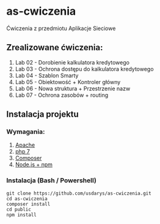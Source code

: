 # as-cwiczenia
Ćwiczenia z przedmiotu Aplikacje Sieciowe
## Zrealizowane ćwiczenia:
1. Lab 02 - Dorobienie kalkulatora kredytowego
2. Lab 03 - Ochrona dostępu do kalkulatora kredytowego
3. Lab 04 - Szablon Smarty
4. Lab 05 - Obiektowość + Kontroler główny
5. Lab 06 - Nowa struktura + Przestrzenie nazw
6. Lab 07 - Ochrona zasobów + routing
## Instalacja projektu
### Wymagania:
1. [Apache](https://httpd.apache.org/)
2. [php 7](https://www.php.net/downloads)
3. [Composer](https://getcomposer.org/download/)
4. [Node.js + npm](https://nodejs.org/en/)

### Instalacja (Bash / Powershell)

    git clone https://github.com/usdarys/as-cwiczenia.git
    cd as-cwiczenia
    composer install
    cd public
    npm install
